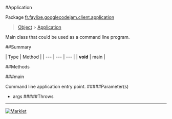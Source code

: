 #Application

Package [fr.faylixe.googlecodejam.client.application](README.md)<br>
> [Object](../../../../java/lang/Object.md) > [Application](Application.md)

<p>Main class that could be used as a command line program.</p>

##Summary


| Type | Method |
| --- | --- | --- |
| **void** | main |

##Methods

###main


Command line application entry point.
#####Parameter(s)


* args
#####Throws


---
[![Marklet](https://img.shields.io/badge/Generated%20by-Marklet-green.svg)](https://github.com/Faylixe/marklet)